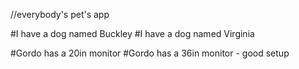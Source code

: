 //everybody's pet's app

#I have a dog named Buckley
#I have a dog named Virginia

#Gordo has a 20in monitor
#Gordo has a 36in monitor - good setup